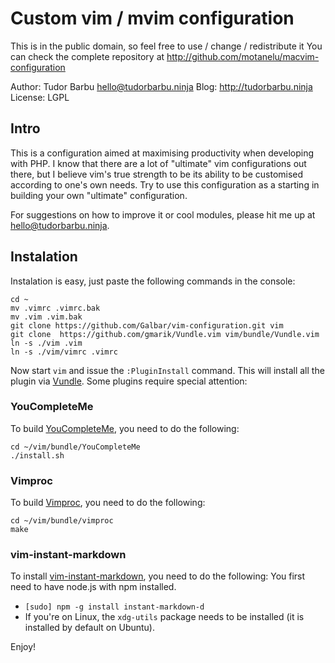# Custom vim / mvim configuration

This is in the public domain, so feel free to use / change / redistribute it
You can check the complete repository at http://github.com/motanelu/macvim-configuration

Author: Tudor Barbu <hello@tudorbarbu.ninja>
Blog: http://tudorbarbu.ninja
License: LGPL

## Intro

This is a configuration aimed at maximising productivity when developing with
PHP. I know that there are a lot of "ultimate" vim configurations out there, 
but I believe vim's true strength to be its ability to be customised according 
to one's own needs. Try to use this configuration as a starting in building your 
own "ultimate" configuration.

For suggestions on how to improve it or cool modules, please hit me up at 
hello@tudorbarbu.ninja.

## Instalation
Instalation is easy, just paste the following commands in the console:
```
cd ~
mv .vimrc .vimrc.bak
mv .vim .vim.bak
git clone https://github.com/Galbar/vim-configuration.git vim
git clone  https://github.com/gmarik/Vundle.vim vim/bundle/Vundle.vim
ln -s ./vim .vim
ln -s ./vim/vimrc .vimrc
```
Now start `vim` and issue the `:PluginInstall` command. This will install all the plugin via [Vundle](https://github.com/gmarik/Vundle.vim). 
Some plugins require special attention:

### YouCompleteMe
To build [YouCompleteMe](https://github.com/Valloric/YouCompleteMe), you need to do the following:
```
cd ~/vim/bundle/YouCompleteMe
./install.sh
```

### Vimproc
To build [Vimproc](https://github.com/Shougo/vimproc.vim), you need to do the following:
```
cd ~/vim/bundle/vimproc
make
```

### vim-instant-markdown
To install [vim-instant-markdown](https://github.com/suan/vim-instant-markdown/), you need to do the following:
You first need to have node.js with npm installed.

- `[sudo] npm -g install instant-markdown-d`
- If you're on Linux, the `xdg-utils` package needs to be installed (it is installed by default on Ubuntu).

Enjoy! 
